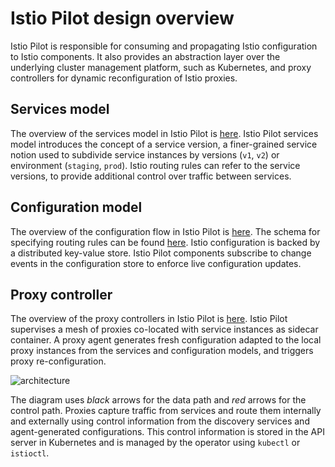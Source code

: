 # Istio Pilot design overview

Istio Pilot is responsible for consuming and propagating Istio configuration to Istio components. It also provides an abstraction layer over the underlying cluster management platform, such as Kubernetes, and proxy controllers for dynamic reconfiguration of Istio proxies.

## Services model

The overview of the services model in Istio Pilot is [here](service-registry.md).
Istio Pilot services model introduces the concept of a service version, a finer-grained service notion used to subdivide service instances by versions (`v1`, `v2`) or environment (`staging`, `prod`). Istio routing rules can refer to the service versions, to provide additional control over traffic between services.

## Configuration model

The overview of the configuration flow in Istio Pilot is
[here](configuration-flow.md). The schema for specifying routing rules can
be found [here](https://github.com/istio/api/blob/master/proxy/v1/config/cfg.md).
Istio configuration is backed by a distributed key-value store. Istio Pilot components subscribe to change events in the configuration store to enforce live configuration updates.

## Proxy controller

The overview of the proxy controllers in Istio Pilot is [here](proxy-controller.md).
Istio Pilot supervises a mesh of proxies co-located with service instances as sidecar container. A proxy agent generates fresh configuration adapted to the local proxy instances from the services and configuration models, and triggers proxy re-configuration.

![architecture](https://cdn.rawgit.com/istio/pilot/master/doc/pilot.svg)

The diagram uses _black_ arrows for the data path and _red_ arrows for the control path. Proxies capture traffic from services and route them internally and externally using control information from the discovery services and agent-generated configurations. This control information is stored in the API server in Kubernetes and is managed by the operator using `kubectl` or `istioctl`.
